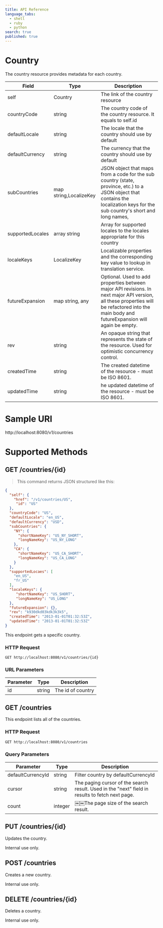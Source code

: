 ```yaml
---
title: API Reference
language_tabs: 
  - shell
  - ruby
  - python
search: true
published: true
---
```


# Country

The country resource provides metadata for each country.

Field | Type | Description
---------- | ---------------- | --------------------------------
self | Country | The link of the country resource
countryCode | string | The country code of the country resource. It equals to self.id
defaultLocale | string | The locale that the country should use by default
defaultCurrency | string | The currency that the country should use by default
subCountries | map string,LocalizeKey | JSON object that maps from a code for the sub country (state, province, etc.) to a JSON object that contains the localization keys for the sub country's short and long names,
supportedLocales | array string | Array for supported locales to the locales appropriate for this country
localeKeys | LocalizeKey | Localizable properties and the corresponding key value to lookup in translation service.
futureExpansion | map string, any | Optional. Used to add properties between major API revisions. In next major API version, all these properties will be refactored into the main body and futureExpansion will again be empty.
rev | string | An opaque string that represents the state of the resource. Used for optimistic concurrency control.
createdTime | string | The created datetime of the resource - must be ISO 8601.
updatedTime | string | he updated datetime of the resource - must be ISO 8601.

# Sample URI
http://localhost:8080/v1/countries

# Supported Methods

## GET /countries/{id}

> This command returns JSON structured like this:

```json
{
  "self": {
    "href": "/v1/countries/US",
     "id": "US" 
  },
  "countryCode": "US",
  "defaultLocale": "en_US",
  "defaultCurrency": "USD",
  "subCountries": {
    "NY": {
      "shortNameKey": "US_NY_SHORT",
      "longNameKey": "US_NY_LONG"
    },
    "CA": {
      "shortNameKey": "US_CA_SHORT",
      "longNameKey": "US_CA_LONG"
    }
  },
  "supportedLocaes": [ 
    "en_US",
    "fr_US"
  ],
  "localeKeys": { 
     "shortNameKey": "US_SHORT",
     "longNameKey": "US_LONG"
  },
  "futureExpansion": {},
  "rev": "k930dkd03kdk3k3k5",
  "createdTime": "2013-01-01T01:32:53Z",
  "updatedTime": "2013-01-01T01:32:53Z"
}  
```

This endpoint gets a specific country.

### HTTP Request

`GET http://localhost:8080/v1/countries/{id}`

### URL Parameters

Parameter | Type | Description
--------- | ------- | -----------
id | string | The id of country

## GET /countries

This endpoint lists all of the countries.

### HTTP Request

`GET http://localhost:8080/v1/countries`

### Query Parameters

Parameter | Type | Description
--------- | ------- | -----------
defaultCurrencyId | string | Filter country by defaultCurrencyId
cursor | string | The paging cursor of the search result. Used in the "next" field in results to fetch next page.
count | integer | ￼￼The page size of the search result.

## PUT /countries/{id}

Updates the country.

<aside class="warning">Internal use only.</aside>

## POST /countries

Creates a new country.

<aside class="warning">Internal use only.</aside>

## DELETE /countries/{id}

Deletes a country.

<aside class="warning">Internal use only.</aside>
